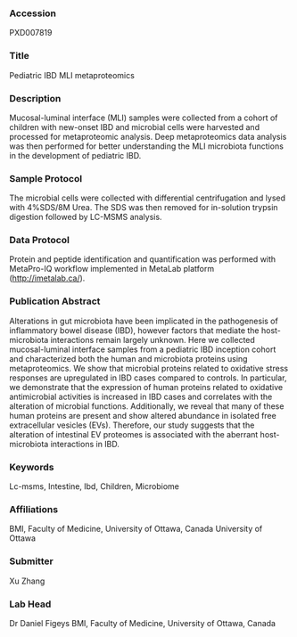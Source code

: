 ### Accession
PXD007819

### Title
Pediatric IBD MLI metaproteomics

### Description
Mucosal-luminal interface (MLI) samples were collected from a cohort of children with new-onset IBD and microbial cells were harvested and processed for metaproteomic analysis. Deep metaproteomics data analysis was then performed for better understanding the MLI microbiota functions in the development of pediatric IBD.

### Sample Protocol
The microbial cells were collected with differential centrifugation and lysed with 4%SDS/8M Urea. The SDS was then removed for in-solution trypsin digestion followed by LC-MSMS analysis.

### Data Protocol
Protein and peptide identification and quantification was performed with MetaPro-IQ workflow implemented in MetaLab platform (http://imetalab.ca/).

### Publication Abstract
Alterations in gut microbiota have been implicated in the pathogenesis of inflammatory bowel disease (IBD), however factors that mediate the host-microbiota interactions remain largely unknown. Here we collected mucosal-luminal interface samples from a pediatric IBD inception cohort and characterized both the human and microbiota proteins using metaproteomics. We show that microbial proteins related to oxidative stress responses are upregulated in IBD cases compared to controls. In particular, we demonstrate that the expression of human proteins related to oxidative antimicrobial activities is increased in IBD cases and correlates with the alteration of microbial functions. Additionally, we reveal that many of these human proteins are present and show altered abundance in isolated free extracellular vesicles (EVs). Therefore, our study suggests that the alteration of intestinal EV proteomes is associated with the aberrant host-microbiota interactions in IBD.

### Keywords
Lc-msms, Intestine, Ibd, Children, Microbiome

### Affiliations
BMI, Faculty of Medicine, University of Ottawa, Canada
University of Ottawa

### Submitter
Xu Zhang

### Lab Head
Dr Daniel Figeys
BMI, Faculty of Medicine, University of Ottawa, Canada


